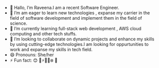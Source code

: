 - 👋 Hallo, I’m Raveena.I am a recent Software Engineer.
- 👀 I’m am eager to learn new technologies , expanse my carrier in the field of software development and implement them in the field of science.
- 🌱 I’m currently learning full-stack web development , AWS cloud computing and other tech stuffs.
- 💞️ I’m looking to collaborate on dynamic projects and enhance my skills by using cutting-edge technologies.I am looking for oppurtunities to work and expanse my skills in tech field.
- 😄 Pronouns: She/her
- ⚡ Fun fact: 😊 🎲⚡🌞🔥❄️ 💛


<!---
Raveenaross/Raveenaross is a ✨ special ✨ repository because its `README.md` (this file) appears on your GitHub profile.
You can click the Preview link to take a look at your changes.
--->
